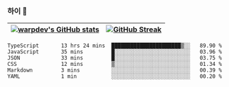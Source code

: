 
### 하이 👋
[![warpdev's GitHub stats](https://github-readme-stats.vercel.app/api?username=warpdev&show_icons=true&theme=vue-dark)](#) |[![GitHub Streak](https://github-readme-streak-stats.herokuapp.com/?user=warpdev&theme=dark)](#)
--- | --- |
<!--START_SECTION:waka-->

```text
TypeScript       13 hrs 24 mins  ██████████████████████▒░░   89.90 %
JavaScript       35 mins         █░░░░░░░░░░░░░░░░░░░░░░░░   03.96 %
JSON             33 mins         █░░░░░░░░░░░░░░░░░░░░░░░░   03.75 %
CSS              12 mins         ▒░░░░░░░░░░░░░░░░░░░░░░░░   01.34 %
Markdown         3 mins          ░░░░░░░░░░░░░░░░░░░░░░░░░   00.39 %
YAML             1 min           ░░░░░░░░░░░░░░░░░░░░░░░░░   00.20 %
```

<!--END_SECTION:waka-->

<!--
**warpdev/warpdev** is a ✨ _special_ ✨ repository because its `README.md` (this file) appears on your GitHub profile.

Here are some ideas to get you started:

- 🔭 I’m currently working on ...
- 🌱 I’m currently learning ...
- 👯 I’m looking to collaborate on ...
- 🤔 I’m looking for help with ...
- 💬 Ask me about ...
- 📫 How to reach me: ...
- 😄 Pronouns: ...
- ⚡ Fun fact: ...
-->
